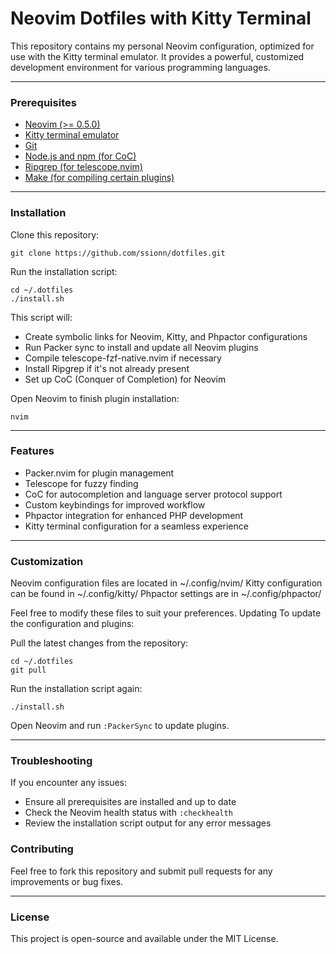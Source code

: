 # Neovim Dotfiles with Kitty Terminal

This repository contains my personal Neovim configuration, optimized for use with the Kitty terminal emulator. It provides a powerful, customized development environment for various programming languages.

---

### Prerequisites

- [Neovim (>= 0.5.0)](https://neovim.io/)
- [Kitty terminal emulator](https://sw.kovidgoyal.net/kitty/overview/)
- [Git](https://git-scm.com/)
- [Node.js and npm (for CoC)](https://nodejs.org/en)
- [Ripgrep (for telescope.nvim)](https://github.com/BurntSushi/ripgrep)
- [Make (for compiling certain plugins)](https://www.gnu.org/software/make/)

---

### Installation

Clone this repository:
```
git clone https://github.com/ssionn/dotfiles.git
```

Run the installation script:

```
cd ~/.dotfiles
./install.sh
```

This script will:

- Create symbolic links for Neovim, Kitty, and Phpactor configurations
- Run Packer sync to install and update all Neovim plugins
- Compile telescope-fzf-native.nvim if necessary
- Install Ripgrep if it's not already present
- Set up CoC (Conquer of Completion) for Neovim

Open Neovim to finish plugin installation:

```
nvim
```

---

### Features

- Packer.nvim for plugin management
- Telescope for fuzzy finding
- CoC for autocompletion and language server protocol support
- Custom keybindings for improved workflow
- Phpactor integration for enhanced PHP development
- Kitty terminal configuration for a seamless experience

---

### Customization

Neovim configuration files are located in ~/.config/nvim/
Kitty configuration can be found in ~/.config/kitty/
Phpactor settings are in ~/.config/phpactor/

Feel free to modify these files to suit your preferences.
Updating
To update the configuration and plugins:

Pull the latest changes from the repository:

```
cd ~/.dotfiles
git pull
```

Run the installation script again:

```
./install.sh
```

Open Neovim and run ```:PackerSync``` to update plugins.

---

### Troubleshooting
If you encounter any issues:

- Ensure all prerequisites are installed and up to date
- Check the Neovim health status with ```:checkhealth```
- Review the installation script output for any error messages

### Contributing
Feel free to fork this repository and submit pull requests for any improvements or bug fixes.

---

### License
This project is open-source and available under the MIT License.
